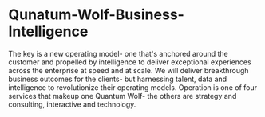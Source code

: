 # Qunatum-Wolf-Business-Intelligence
The key is a new operating model- one that's anchored around the customer and propelled by intelligence to deliver exceptional experiences across the enterprise at speed and at scale. We will deliver breakthrough business outcomes for the clients- but harnessing talent, data and intelligence to revolutionize their operating models. Operation is one of four services that makeup one Quantum Wolf- the others are strategy and consulting, interactive and technology.
